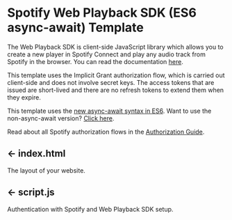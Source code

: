 # Spotify Web Playback SDK (ES6 async-await) Template

The Web Playback SDK is client-side JavaScript library which allows you to create a new player in Spotify Connect and play any audio track from Spotify in the browser. You can read the documentation [here](https://beta.developer.spotify.com/documentation/web-playback-sdk/).

This template uses the Implicit Grant authorization flow, which is carried out client-side and does not involve secret keys. The access tokens that are issued are short-lived and there are no refresh tokens to extend them when they expire.

This template uses the [new async-await syntax in ES6](https://ponyfoo.com/articles/understanding-javascript-async-await). Want to use the non-async-await version? [Click here](https://spotify-web-playback.glitch.me).

Read about all Spotify authorization flows in the [Authorization Guide](https://beta.developer.spotify.com/documentation/general/guides/authorization-guide/).

## ← index.html

The layout of your website. 

## ← script.js

Authentication with Spotify and Web Playback SDK setup.

